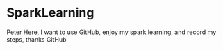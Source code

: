 # SparkLearning
Peter Here, I want to use GitHub, enjoy my spark learning, and record my steps, thanks GitHub


